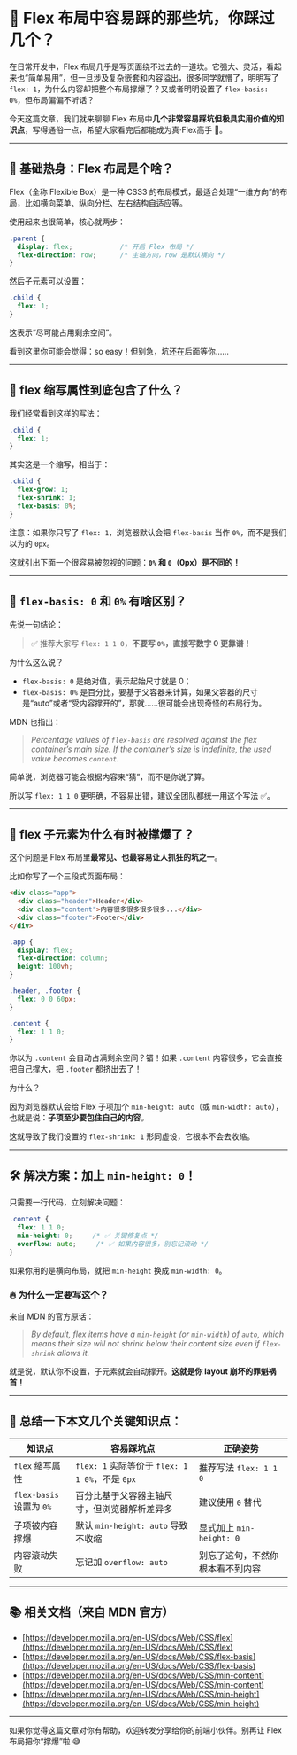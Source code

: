 
# 🚧 Flex 布局中容易踩的那些坑，你踩过几个？

在日常开发中，Flex 布局几乎是写页面绕不过去的一道坎。它强大、灵活，看起来也“简单易用”，但一旦涉及复杂嵌套和内容溢出，很多同学就懵了，明明写了 `flex: 1`，为什么内容却把整个布局撑爆了？又或者明明设置了 `flex-basis: 0%`，但布局偏偏不听话？

今天这篇文章，我们就来聊聊 Flex 布局中**几个非常容易踩坑但极具实用价值的知识点**，写得通俗一点，希望大家看完后都能成为真·Flex高手 💪。

---

## 🌱 基础热身：Flex 布局是个啥？

Flex（全称 Flexible Box）是一种 CSS3 的布局模式，最适合处理“一维方向”的布局，比如横向菜单、纵向分栏、左右结构自适应等。

使用起来也很简单，核心就两步：

```css
.parent {
  display: flex;            /* 开启 Flex 布局 */
  flex-direction: row;      /* 主轴方向，row 是默认横向 */
}
```

然后子元素可以设置：

```css
.child {
  flex: 1;
}
```

这表示“尽可能占用剩余空间”。

看到这里你可能会觉得：so easy！但别急，坑还在后面等你……

---

## 🧩 flex 缩写属性到底包含了什么？

我们经常看到这样的写法：

```css
.child {
  flex: 1;
}
```

其实这是一个缩写，相当于：

```css
.child {
  flex-grow: 1;
  flex-shrink: 1;
  flex-basis: 0%;
}
```

注意：如果你只写了 `flex: 1`，浏览器默认会把 `flex-basis` 当作 `0%`，而不是我们以为的 `0px`。

这就引出下面一个很容易被忽视的问题：**`0%` 和 `0`（0px）是不同的！**

---

## 🎯 `flex-basis: 0` 和 `0%` 有啥区别？

先说一句结论：

> ✅ 推荐大家写 `flex: 1 1 0`，**不要写 `0%`，直接写数字 0 更靠谱！**

为什么这么说？

* `flex-basis: 0` 是绝对值，表示起始尺寸就是 0；
* `flex-basis: 0%` 是百分比，要基于父容器来计算，如果父容器的尺寸是“auto”或者“受内容撑开的”，那就……很可能会出现奇怪的布局行为。

MDN 也指出：

> *Percentage values of `flex-basis` are resolved against the flex container’s main size. If the container’s size is indefinite, the used value becomes `content`.*

简单说，浏览器可能会根据内容来“猜”，而不是你说了算。

所以写 `flex: 1 1 0` 更明确，不容易出错，建议全团队都统一用这个写法 ✅。

---

## 🧨 flex 子元素为什么有时被撑爆了？

这个问题是 Flex 布局里**最常见、也最容易让人抓狂的坑之一**。

比如你写了一个三段式页面布局：

```html
<div class="app">
  <div class="header">Header</div>
  <div class="content">内容很多很多很多很多...</div>
  <div class="footer">Footer</div>
</div>
```

```css
.app {
  display: flex;
  flex-direction: column;
  height: 100vh;
}

.header, .footer {
  flex: 0 0 60px;
}

.content {
  flex: 1 1 0;
}
```

你以为 `.content` 会自动占满剩余空间？错！如果 `.content` 内容很多，它会直接把自己撑大，把 `.footer` 都挤出去了！

为什么？

因为浏览器默认会给 Flex 子项加个 `min-height: auto`（或 `min-width: auto`），也就是说：**子项至少要包住自己的内容**。

这就导致了我们设置的 `flex-shrink: 1` 形同虚设，它根本不会去收缩。

---

## 🛠 解决方案：加上 `min-height: 0`！

只需要一行代码，立刻解决问题：

```css
.content {
  flex: 1 1 0;
  min-height: 0;     /* ✅ 关键修复点 */
  overflow: auto;     /* ✅ 如果内容很多，别忘记滚动 */
}
```

如果你用的是横向布局，就把 `min-height` 换成 `min-width: 0`。

### 🔥 为什么一定要写这个？

来自 MDN 的官方原话：

> *By default, flex items have a `min-height` (or `min-width`) of `auto`, which means their size will not shrink below their content size even if `flex-shrink` allows it.*

就是说，默认你不设置，子元素就会自动撑开。**这就是你 layout 崩坏的罪魁祸首！**

---

## 🧠 总结一下本文几个关键知识点：

| 知识点                   | 容易踩坑点                                   | 正确姿势                 |
| --------------------- | --------------------------------------- | -------------------- |
| `flex` 缩写属性           | `flex: 1` 实际等价于 `flex: 1 1 0%`，不是 `0px` | 推荐写法 `flex: 1 1 0`   |
| `flex-basis` 设置为 `0%` | 百分比基于父容器主轴尺寸，但浏览器解析差异多                  | 建议使用 `0` 替代          |
| 子项被内容撑爆               | 默认 `min-height: auto` 导致不收缩             | 显式加上 `min-height: 0` |
| 内容滚动失败                | 忘记加 `overflow: auto`                    | 别忘了这句，不然你根本看不到内容     |

---

## 📚 相关文档（来自 MDN 官方）

* [https://developer.mozilla.org/en-US/docs/Web/CSS/flex](https://developer.mozilla.org/en-US/docs/Web/CSS/flex)
* [https://developer.mozilla.org/en-US/docs/Web/CSS/flex-basis](https://developer.mozilla.org/en-US/docs/Web/CSS/flex-basis)
* [https://developer.mozilla.org/en-US/docs/Web/CSS/min-content](https://developer.mozilla.org/en-US/docs/Web/CSS/min-content)
* [https://developer.mozilla.org/en-US/docs/Web/CSS/min-height](https://developer.mozilla.org/en-US/docs/Web/CSS/min-height)

---

如果你觉得这篇文章对你有帮助，欢迎转发分享给你的前端小伙伴。别再让 Flex 布局把你“撑爆”啦 😅
